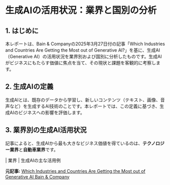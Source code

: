 # 生成AIの活用状況：業界と国別の分析

## 1. はじめに

本レポートは、Bain & Companyの2025年3月27日付の記事「Which Industries and Countries Are Getting the Most out of Generative AI?」を基に、生成AI（Generative AI）の活用状況を業界別および国別に分析したものです。生成AIがビジネスにもたらす価値に焦点を当て、その現状と課題を客観的に考察します。

## 2. 生成AIの定義

生成AIとは、既存のデータから学習し、新しいコンテンツ（テキスト、画像、音声など）を生成するAI技術のことです。本レポートでは、この定義に基づき、生成AIのビジネスへの影響を評価します。

## 3. 業界別の生成AI活用状況

記事によると、生成AIから最も大きなビジネス価値を得ているのは、**テクノロジー業界**と**自動車業界**です。

| 業界 | 生成AIの主な活用例 

**元記事:** [Which Industries and Countries Are Getting the Most out of Generative AI Bain & Company](https://www.bain.com/insights/which-industries-and-countries-are-getting-the-most-out-of-generative-ai-snap-chart/)